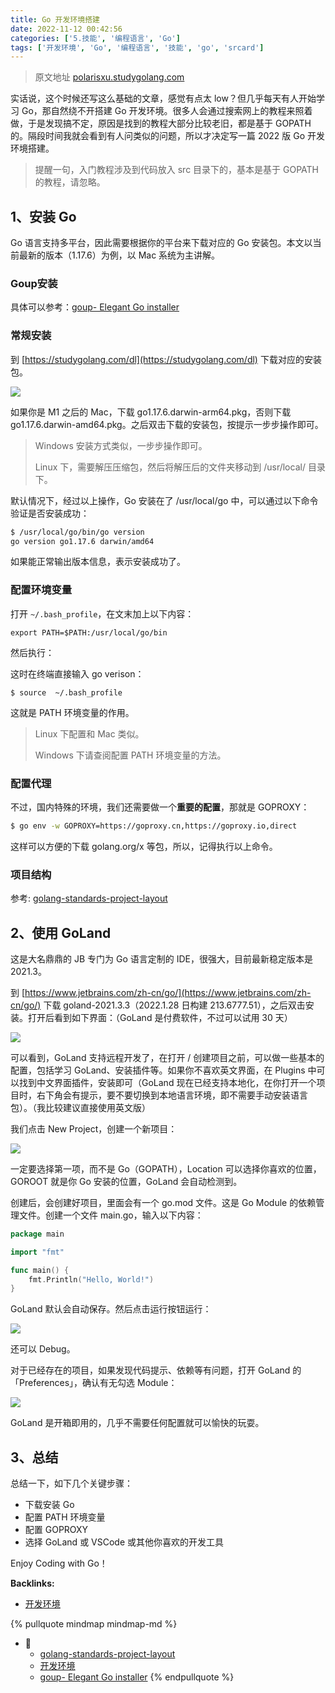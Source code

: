 ```yaml
---
title: Go 开发环境搭建
date: 2022-11-12 00:42:56
categories: ['5.技能', '编程语言', 'Go']
tags: ['开发环境', 'Go', '编程语言', '技能', 'go', 'srcard']
---
```


> 原文地址 [polarisxu.studygolang.com](https://polarisxu.studygolang.com/posts/go/2022-dev-env/)

实话说，这个时候还写这么基础的文章，感觉有点太 low？但几乎每天有人开始学习 Go，那自然绕不开搭建 Go 开发环境。很多人会通过搜索网上的教程来照着做，于是发现搞不定，原因是找到的教程大部分比较老旧，都是基于 GOPATH 的。隔段时间我就会看到有人问类似的问题，所以才决定写一篇 2022 版 Go 开发环境搭建。

> 提醒一句，入门教程涉及到代码放入 src 目录下的，基本是基于 GOPATH 的教程，请忽略。
  
  
## 1、安装 Go

Go 语言支持多平台，因此需要根据你的平台来下载对应的 Go 安装包。本文以当前最新的版本（1.17.6）为例，以 Mac 系统为主讲解。
  
  
### Goup安装

具体可以参考：[goup- Elegant Go installer](../c105306376235e068a5bdf844b850dfeef744b03)
  
  
### 常规安装

到 [https://studygolang.com/dl](https://studygolang.com/dl) 下载对应的安装包。

![](https://polarisxu.studygolang.com/posts/go/imgs/go-install01.png)

如果你是 M1 之后的 Mac，下载 go1.17.6.darwin-arm64.pkg，否则下载 go1.17.6.darwin-amd64.pkg。之后双击下载的安装包，按提示一步步操作即可。

> Windows 安装方式类似，一步步操作即可。
> 
> Linux 下，需要解压压缩包，然后将解压后的文件夹移动到 /usr/local/ 目录下。

默认情况下，经过以上操作，Go 安装在了 /usr/local/go 中，可以通过以下命令验证是否安装成功：

```sh
$ /usr/local/go/bin/go version
go version go1.17.6 darwin/amd64
```

如果能正常输出版本信息，表示安装成功了。
  
  
### 配置环境变量

打开 `~/.bash_profile`，在文末加上以下内容：

```
export PATH=$PATH:/usr/local/go/bin
```

然后执行：

这时在终端直接输入 go verison：

```
$ source  ~/.bash_profile
```

这就是 PATH 环境变量的作用。

> Linux 下配置和 Mac 类似。
> 
> Windows 下请查阅配置 PATH 环境变量的方法。
  
  
### 配置代理

  
不过，国内特殊的环境，我们还需要做一个**重要的配置**，那就是 GOPROXY：
  
```sh
$ go env -w GOPROXY=https://goproxy.cn,https://goproxy.io,direct
```
<!--SR:!2025-01-30,503,250-->

这样可以方便的下载 golang.org/x 等包，所以，记得执行以上命令。
  
  
### 项目结构

参考: [golang-standards-project-layout](../128e80a43f1ada4a71707853f6686b261ffbe241)
  
  
## 2、使用 GoLand

这是大名鼎鼎的 JB 专门为 Go 语言定制的 IDE，很强大，目前最新稳定版本是 2021.3。

到 [https://www.jetbrains.com/zh-cn/go/](https://www.jetbrains.com/zh-cn/go/) 下载 goland-2021.3.3（2022.1.28 日构建 213.6777.51），之后双击安装。打开后看到如下界面：（GoLand 是付费软件，不过可以试用 30 天）

![](https://polarisxu.studygolang.com/posts/go/imgs/go-install02.png)

可以看到，GoLand 支持远程开发了，在打开 / 创建项目之前，可以做一些基本的配置，包括学习 GoLand、安装插件等。如果你不喜欢英文界面，在 Plugins 中可以找到中文界面插件，安装即可（GoLand 现在已经支持本地化，在你打开一个项目时，右下角会有提示，要不要切换到本地语言环境，即不需要手动安装语言包）。（我比较建议直接使用英文版）

我们点击 New Project，创建一个新项目：

![](https://polarisxu.studygolang.com/posts/go/imgs/go-install03.png)

一定要选择第一项，而不是 Go（GOPATH），Location 可以选择你喜欢的位置，GOROOT 就是你 Go 安装的位置，GoLand 会自动检测到。

创建后，会创建好项目，里面会有一个 go.mod 文件。这是 Go Module 的依赖管理文件。创建一个文件 main.go，输入以下内容：

```go
package main

import "fmt"

func main() {
    fmt.Println("Hello, World!")
}
```

GoLand 默认会自动保存。然后点击运行按钮运行：

![](https://polarisxu.studygolang.com/posts/go/imgs/go-install04.png)

还可以 Debug。

对于已经存在的项目，如果发现代码提示、依赖等有问题，打开 GoLand 的「Preferences」，确认有无勾选 Module：
  
![](https://polarisxu.studygolang.com/posts/go/imgs/go-install05.png)
<!--SR:!2025-02-01,504,250-->

GoLand 是开箱即用的，几乎不需要任何配置就可以愉快的玩耍。
  
  
## 3、总结

总结一下，如下几个关键步骤：

*   下载安装 Go
*   配置 PATH 环境变量
*   配置 GOPROXY
*   选择 GoLand 或 VSCode 或其他你喜欢的开发工具

Enjoy Coding with Go！

**Backlinks:**

- [开发环境](../0c32955781debd23d9593f3ed51d05fde4a7304f)

{% pullquote mindmap mindmap-md %}
- 🔵
  - [golang-standards-project-layout](../128e80a43f1ada4a71707853f6686b261ffbe241)
  - [开发环境](../0c32955781debd23d9593f3ed51d05fde4a7304f)
  - [goup- Elegant Go installer](../c105306376235e068a5bdf844b850dfeef744b03)
{% endpullquote %}